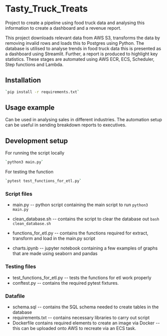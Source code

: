 # Tasty_Truck_Treats
Project to create a pipeline using food truck data and analysing this information to create a dashboard and a revenue report.

This project downloads relevant data from AWS S3, transforms the data by removing invalid rows and loads this to Postgres using Python. The database is utilised to analyse trends in food truck data this is presented as a dashboard using Streamlit. Further, a report is produced to highlight key statistics. These stages are automated using AWS ECR, ECS, Scheduler, Step functions and Lambda. 

## Installation

```sh
`pip install -r requirements.txt`
```

## Usage example

Can be used in analysing sales in different industries. The automation setup can be useful in sending breakdown reports to executives.

## Development setup

For running the script locally
```sh
`python3 main.py`
```

For testing the function
```sh
`pytest test_functions_for_etl.py`
```
### Script files

- main.py -- python script containing the main script to run
  `python3 main.py`
  
- clean_database.sh -- contains the script to clear the database out
  `bash clean_database.sh`
  
- functions_for_etl.py -- contains the functions required for extract, transform and load in the main.py script
- charts.ipynb -- jupyter notebook containing a few examples of graphs that are made using seaborn and pandas

### Testing files

- test_functions_for_etl.py -- tests the functions for etl work properly
- conftest.py -- contains the required pytest fixtures.

### Datafile

- schema.sql -- contains the SQL schema needed to create tables in the database
- requirements.txt -- contains necessary libraries to carry out script
- Dockerfile contains required elements to create an image via Docker -- this can be uploaded onto AWS to recreate via an ECS task. 

